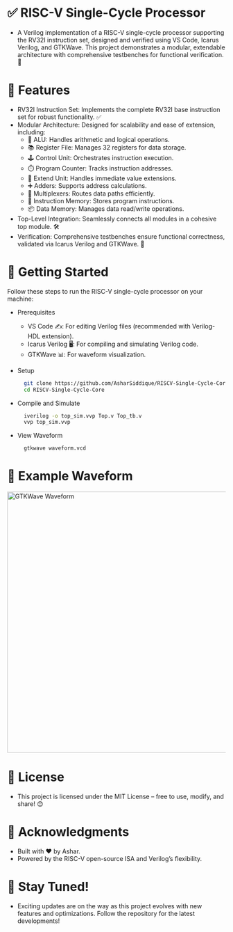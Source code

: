 # ✅ RISC-V Single-Cycle Processor

- A Verilog implementation of a RISC-V single-cycle processor supporting the RV32I instruction set, designed and verified using VS Code, Icarus Verilog, and GTKWave. This project demonstrates a modular, extendable architecture with comprehensive testbenches for functional verification. 📡

# 🎯 Features

- RV32I Instruction Set: Implements the complete RV32I base instruction set for robust functionality. ✅
- Modular Architecture: Designed for scalability and ease of extension, including:
  - 🔢 ALU: Handles arithmetic and logical operations.
  - 📚 Register File: Manages 32 registers for data storage.
  - 🕹️ Control Unit: Orchestrates instruction execution.
  - ⏱️ Program Counter: Tracks instruction addresses.
  - 🔄 Extend Unit: Handles immediate value extensions.
  - ➕ Adders: Supports address calculations.
  - 🔀 Multiplexers: Routes data paths efficiently.
  - 💾 Instruction Memory: Stores program instructions.
  - 📦 Data Memory: Manages data read/write operations.
- Top-Level Integration: Seamlessly connects all modules in a cohesive top module. 🛠️
- Verification: Comprehensive testbenches ensure functional correctness, validated via Icarus Verilog and GTKWave. 🧪


# 🚀 Getting Started
Follow these steps to run the RISC-V single-cycle processor on your machine:

- Prerequisites
  - VS Code ✍️: For editing Verilog files (recommended with Verilog-HDL extension).
  - Icarus Verilog 🖥️: For compiling and simulating Verilog code.
  - GTKWave 📊: For waveform visualization.

- Setup
  ```bash
    git clone https://github.com/AsharSiddique/RISCV-Single-Cycle-Core.git
    cd RISCV-Single-Cycle-Core

- Compile and Simulate
  ```bash
    iverilog -o top_sim.vvp Top.v Top_tb.v
    vvp top_sim.vvp

- View Waveform
  ```bash
    gtkwave waveform.vcd

# 🌊 Example Waveform

<img width="600" alt="GTKWave Waveform" src="https://github.com/user-attachments/assets/219bd5ef-1932-4be5-99e4-1ed83628a141">

# 📜 License
- This project is licensed under the MIT License – free to use, modify, and share! 😊

# 🙌 Acknowledgments
- Built with ❤️ by Ashar.
- Powered by the RISC-V open-source ISA and Verilog’s flexibility.

# 📢 Stay Tuned!

- Exciting updates are on the way as this project evolves with new features and optimizations. Follow the repository for the latest developments!
